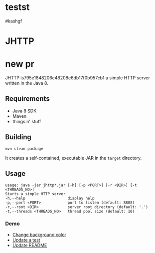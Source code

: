 
# testst


#kashgf
# JHTTP





# new pr


JHTTP is795e1848206c48208e6db17f0b957cb1 a simple HTTP server written in the Java 8.

## Requirements

* Java 8 SDK
* Maven
* things n' stuff

## Building

    mvn clean package
 
It creates a self-contained, executable JAR in the `target` directory.

## Usage

    usage: java -jar jhttp*.jar [-h] [-p <PORT>] [-r <DIR>] [-t <THREADS_NO>]
    Starts a simple HTTP server
    -h,--help                   display help
    -p,--port <PORT>            port to listen (default: 8888)
    -r,--root <DIR>             server root directory (default: '.')
    -t,--threads <THREADS_NO>   thread pool size (default: 10)
    
### Demo
* [Change background color](src/main/java/io/harness/jhttp/processor/DirectoryListing.java)
* [Update a test](src/test/java/io/harness/jhttp/server/HeaderListTest.java)
* [Update README](README.md)  
   


